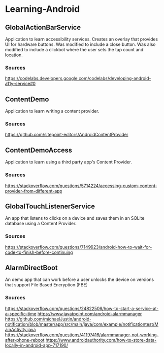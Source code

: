 # Learning-Android

## GlobalActionBarService
Application to learn accessibility services.
Creates an overlay that provides UI for hardware buttons.
Was modified to include a close button.
Was also modified to include a clickbot where the user sets the tap count and location.
### Sources
https://codelabs.developers.google.com/codelabs/developing-android-a11y-service#0

## ContentDemo
Application to learn writing a content provider.
### Sources 
https://github.com/sitepoint-editors/AndroidContentProvider

## ContentDemoAccess
Application to learn using a third party app's Content Provider.
### Sources 
https://stackoverflow.com/questions/5714224/accessing-custom-content-provider-from-different-app

## GlobalTouchListenerService
An app that listens to clicks on a device and saves them in an SQLite database using a Content Provider.
### Sources
https://stackoverflow.com/questions/7149923/android-how-to-wait-for-code-to-finish-before-continuing

## AlarmDirectBoot
An demo app that can work before a user unlocks the device on versions that support File Based Encryption (FBE)
### Sources
https://stackoverflow.com/questions/24822506/how-to-start-a-service-at-a-specific-time
https://www.javatpoint.com/android-alarmmanager
https://github.com/michaelJustin/android-notification/blob/master/app/src/main/java/com/example/notificationtest/MainActivity.java
https://stackoverflow.com/questions/41197416/alarmmanager-not-working-after-phone-reboot
https://www.androidauthority.com/how-to-store-data-locally-in-android-app-717190/





